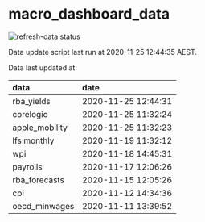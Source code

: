 
<!-- README.md is generated from README.Rmd. Please edit that file -->

# macro\_dashboard\_data

<!-- badges: start -->

![refresh-data
status](https://github.com/MattCowgill/macro_dashboard_data/workflows/refresh-data/badge.svg)

<!-- badges: end -->

Data update script last run at 2020-11-25 12:44:35 AEST.

Data last updated at:

| data            | date                |
| :-------------- | :------------------ |
| rba\_yields     | 2020-11-25 12:44:31 |
| corelogic       | 2020-11-25 11:32:24 |
| apple\_mobility | 2020-11-25 11:32:23 |
| lfs monthly     | 2020-11-19 11:32:12 |
| wpi             | 2020-11-18 14:45:31 |
| payrolls        | 2020-11-17 12:06:26 |
| rba\_forecasts  | 2020-11-15 12:05:26 |
| cpi             | 2020-11-12 14:34:36 |
| oecd\_minwages  | 2020-11-11 13:39:52 |
